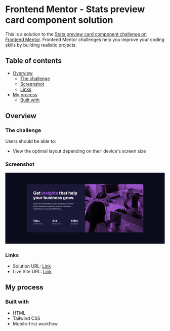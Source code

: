# Frontend Mentor - Stats preview card component solution

This is a solution to the [Stats preview card component challenge on Frontend Mentor](https://www.frontendmentor.io/challenges/stats-preview-card-component-8JqbgoU62). Frontend Mentor challenges help you improve your coding skills by building realistic projects. 

## Table of contents

- [Overview](#overview)
  - [The challenge](#the-challenge)
  - [Screenshot](#screenshot)
  - [Links](#links)
- [My process](#my-process)
  - [Built with](#built-with)

## Overview

### The challenge

Users should be able to:

- View the optimal layout depending on their device's screen size

### Screenshot

![](./screenshot.png)


### Links

- Solution URL: [Link](https://github.com/WestSopho/frontend-stats-preview-card-component)
- Live Site URL: [Link](https://westsopho.github.io/frontend-stats-preview-card-component)

## My process

### Built with

- HTML
- Tailwind CSS
- Mobile-first workflow